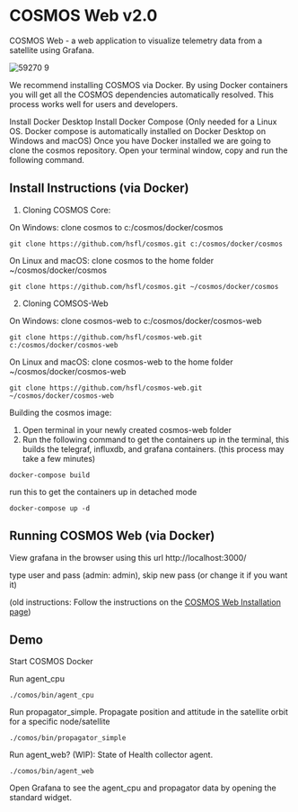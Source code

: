 # COSMOS Web v2.0

COSMOS Web - a web application to visualize telemetry data from a satellite using Grafana. 

![59270 9](https://user-images.githubusercontent.com/1541868/159378681-836b043d-a14a-44c6-a586-7de8fca09ad0.png)

We recommend installing COSMOS via Docker. By using Docker containers you will get all the COSMOS dependencies automatically resolved. This process works well for users and developers.

Install Docker Desktop
Install Docker Compose (Only needed for a Linux OS. Docker compose is automatically installed on Docker Desktop on Windows and macOS)
Once you have Docker installed we are going to clone the cosmos repository. Open your terminal window, copy and run the following command.

## Install Instructions (via Docker)

1. Cloning COSMOS Core: 

On Windows: clone cosmos to c:/cosmos/docker/cosmos
```shell
git clone https://github.com/hsfl/cosmos.git c:/cosmos/docker/cosmos
```

On Linux and macOS: clone cosmos to the home folder ~/cosmos/docker/cosmos
```shell
git clone https://github.com/hsfl/cosmos.git ~/cosmos/docker/cosmos
```
2. Cloning COMSOS-Web

On Windows: clone cosmos-web to c:/cosmos/docker/cosmos-web 
```shell
git clone https://github.com/hsfl/cosmos-web.git c:/cosmos/docker/cosmos-web
```

On Linux and macOS: clone cosmos-web to the home folder ~/cosmos/docker/cosmos-web
```shell
git clone https://github.com/hsfl/cosmos-web.git ~/cosmos/docker/cosmos-web
```

Building the cosmos image:

1. Open terminal in your newly created cosmos-web folder
2. Run the following command to get the containers up in the terminal, this builds the telegraf, influxdb, and grafana containers. (this process may take a few minutes)
```
docker-compose build
```

run this to get the containers up in detached mode
```
docker-compose up -d
```

## Running COSMOS Web (via Docker)

View grafana in the browser using this url
http://localhost:3000/

type user and pass (admin: admin), skip new pass (or change it if you want it)

(old instructions: Follow the instructions on the [COSMOS Web Installation page](https://hsfl.github.io/cosmos-docs/pages/2-getting_started/install/cosmos-web.html))


## Demo 

Start COSMOS Docker

Run agent_cpu
```
./comos/bin/agent_cpu 
```


Run propagator_simple. Propagate position and attitude in the satellite orbit for a specific node/satellite
```
./comos/bin/propagator_simple
```

Run agent_web? (WIP): State of Health collector agent.
```
./comos/bin/agent_web
```

Open Grafana to see the agent_cpu and propagator data by opening the standard widget.
